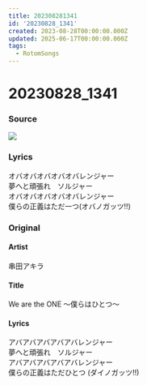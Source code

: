 ```yaml
---
title: 202308281341
id: '20230828_1341'
created: 2023-08-28T00:00:00.000Z
updated: 2025-06-17T00:00:00.000Z
tags:
  - RotomSongs
---
```

# 20230828_1341

### Source

![](https://x.com/Starlystrongest/status/1696020266986680400)

### Lyrics

オバオバオバオバオバレンジャー  
夢へと頑張れ　ソルジャー  
オバオバオバオバオバレンジャー  
僕らの正義はただ一つ(オバノガッツ‼︎)   

### Original

#### Artist

串田アキラ

#### Title

We are the ONE ～僕らはひとつ～

#### Lyrics

アバアバアバアバアバレンジャー  
夢へと頑張れ　ソルジャー  
アバアバアバアバアバレンジャー  
僕らの正義はただひとつ (ダイノガッツ!!)   
